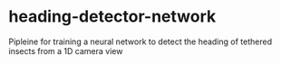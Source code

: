 # heading-detector-network
Pipleine for training a neural network to detect the heading of tethered insects from a 1D camera view
